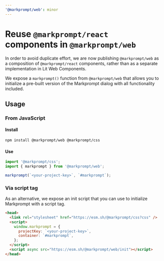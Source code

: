 ```yaml
---
'@markprompt/web': minor
---
```


# Reuse `@markprompt/react` components in `@markprompt/web`

In order to avoid duplicate effort, we are now publishing `@markprompt/web` as a composition of `@markprompt/react` components, rather than as a separate implementation in Lit Web Components.

We expose a `markprompt()` function from `@markprompt/web` that allows you to initialize a pre-built version of the Markprompt dialog with all functionality included.

## Usage

### From JavaScript

#### Install

```sh
npm install @markprompt/web @markprompt/css
```

#### Use

```js
import '@markprompt/css';
import { markprompt } from '@markprompt/web';

markprompt(`<your-project-key>`, `#markprompt`);
```

### Via script tag

As an alternative, we expose an init script that you can use to initialize Markprompt with a script tag.

```html
<head>
  <link rel="stylesheet" href="https://esm.sh/@markprompt/css?css" />
  <script>
    window.markprompt = {
      projectKey: `<your-project-key>`,
      container: `#markprompt`,
    };
  </script>
  <script async src="https://esm.sh/@markprompt/web/init"></script>
</head>
```

